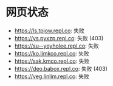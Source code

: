 # 网页状态
- https://ls.tpjow.repl.co: 失败
- https://ys.pyxzp.repl.co: 失败 (403)
- https://su--yoyholee.repl.co: 失败
- https://ko.limkco.repl.co: 失败
- https://sak.kmco.repl.co: 失败
- https://deo.babox.repl.co: 失败 (403)
- https://veg.linlim.repl.co: 失败
